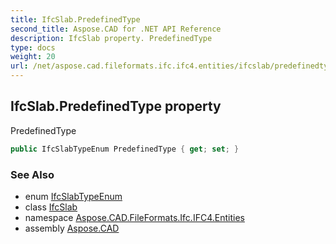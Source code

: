 ```yaml
---
title: IfcSlab.PredefinedType
second_title: Aspose.CAD for .NET API Reference
description: IfcSlab property. PredefinedType
type: docs
weight: 20
url: /net/aspose.cad.fileformats.ifc.ifc4.entities/ifcslab/predefinedtype/
---
```

## IfcSlab.PredefinedType property

PredefinedType

```csharp
public IfcSlabTypeEnum PredefinedType { get; set; }
```

### See Also

* enum [IfcSlabTypeEnum](../../../aspose.cad.fileformats.ifc.ifc4.types/ifcslabtypeenum/)
* class [IfcSlab](../)
* namespace [Aspose.CAD.FileFormats.Ifc.IFC4.Entities](../../ifcslab/)
* assembly [Aspose.CAD](../../../)


